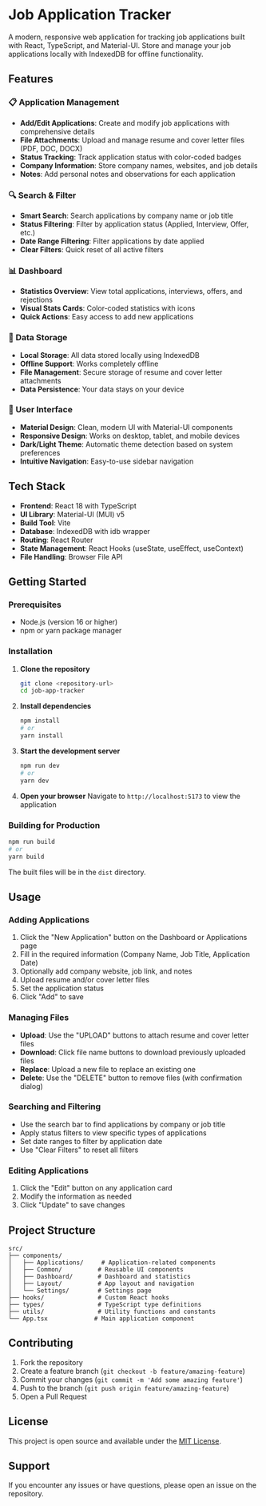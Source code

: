 # Job Application Tracker

A modern, responsive web application for tracking job applications built with React, TypeScript, and Material-UI. Store and manage your job applications locally with IndexedDB for offline functionality.

## Features

### 📋 Application Management
- **Add/Edit Applications**: Create and modify job applications with comprehensive details
- **File Attachments**: Upload and manage resume and cover letter files (PDF, DOC, DOCX)
- **Status Tracking**: Track application status with color-coded badges
- **Company Information**: Store company names, websites, and job details
- **Notes**: Add personal notes and observations for each application

### 🔍 Search & Filter
- **Smart Search**: Search applications by company name or job title
- **Status Filtering**: Filter by application status (Applied, Interview, Offer, etc.)
- **Date Range Filtering**: Filter applications by date applied
- **Clear Filters**: Quick reset of all active filters

### 📊 Dashboard
- **Statistics Overview**: View total applications, interviews, offers, and rejections
- **Visual Stats Cards**: Color-coded statistics with icons
- **Quick Actions**: Easy access to add new applications

### 💾 Data Storage
- **Local Storage**: All data stored locally using IndexedDB
- **Offline Support**: Works completely offline
- **File Management**: Secure storage of resume and cover letter attachments
- **Data Persistence**: Your data stays on your device

### 🎨 User Interface
- **Material Design**: Clean, modern UI with Material-UI components
- **Responsive Design**: Works on desktop, tablet, and mobile devices
- **Dark/Light Theme**: Automatic theme detection based on system preferences
- **Intuitive Navigation**: Easy-to-use sidebar navigation

## Tech Stack

- **Frontend**: React 18 with TypeScript
- **UI Library**: Material-UI (MUI) v5
- **Build Tool**: Vite
- **Database**: IndexedDB with idb wrapper
- **Routing**: React Router
- **State Management**: React Hooks (useState, useEffect, useContext)
- **File Handling**: Browser File API

## Getting Started

### Prerequisites
- Node.js (version 16 or higher)
- npm or yarn package manager

### Installation

1. **Clone the repository**
   ```bash
   git clone <repository-url>
   cd job-app-tracker
   ```

2. **Install dependencies**
   ```bash
   npm install
   # or
   yarn install
   ```

3. **Start the development server**
   ```bash
   npm run dev
   # or
   yarn dev
   ```

4. **Open your browser**
   Navigate to `http://localhost:5173` to view the application

### Building for Production

```bash
npm run build
# or
yarn build
```

The built files will be in the `dist` directory.

## Usage

### Adding Applications
1. Click the "New Application" button on the Dashboard or Applications page
2. Fill in the required information (Company Name, Job Title, Application Date)
3. Optionally add company website, job link, and notes
4. Upload resume and/or cover letter files
5. Set the application status
6. Click "Add" to save

### Managing Files
- **Upload**: Use the "UPLOAD" buttons to attach resume and cover letter files
- **Download**: Click file name buttons to download previously uploaded files
- **Replace**: Upload a new file to replace an existing one
- **Delete**: Use the "DELETE" button to remove files (with confirmation dialog)

### Searching and Filtering
- Use the search bar to find applications by company or job title
- Apply status filters to view specific types of applications
- Set date ranges to filter by application date
- Use "Clear Filters" to reset all filters

### Editing Applications
1. Click the "Edit" button on any application card
2. Modify the information as needed
3. Click "Update" to save changes

## Project Structure

```
src/
├── components/
│   ├── Applications/     # Application-related components
│   ├── Common/          # Reusable UI components
│   ├── Dashboard/       # Dashboard and statistics
│   ├── Layout/          # App layout and navigation
│   └── Settings/        # Settings page
├── hooks/               # Custom React hooks
├── types/               # TypeScript type definitions
├── utils/               # Utility functions and constants
└── App.tsx             # Main application component
```

## Contributing

1. Fork the repository
2. Create a feature branch (`git checkout -b feature/amazing-feature`)
3. Commit your changes (`git commit -m 'Add some amazing feature'`)
4. Push to the branch (`git push origin feature/amazing-feature`)
5. Open a Pull Request

## License

This project is open source and available under the [MIT License](LICENSE).

## Support

If you encounter any issues or have questions, please open an issue on the repository.
